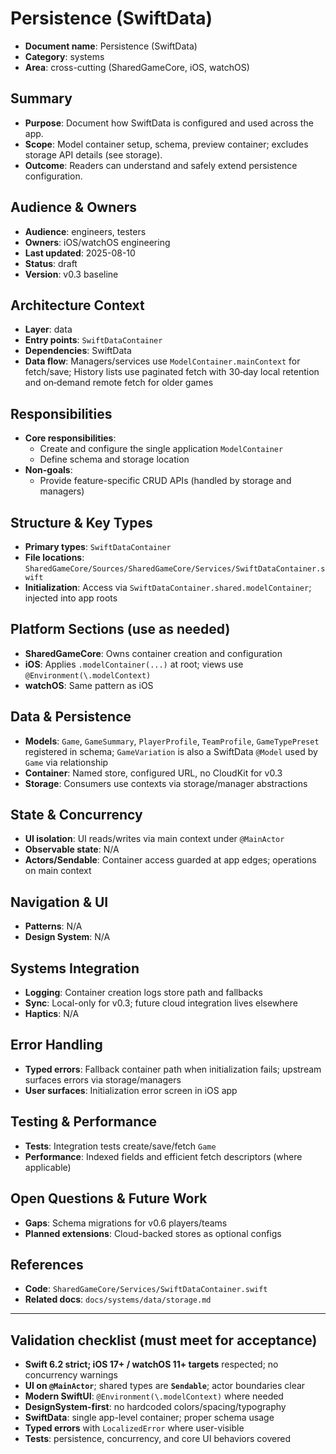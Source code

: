 # Persistence (SwiftData)

- **Document name**: Persistence (SwiftData)
- **Category**: systems
- **Area**: cross-cutting (SharedGameCore, iOS, watchOS)

## Summary

- **Purpose**: Document how SwiftData is configured and used across the app.
- **Scope**: Model container setup, schema, preview container; excludes storage API details (see storage).
- **Outcome**: Readers can understand and safely extend persistence configuration.

## Audience & Owners

- **Audience**: engineers, testers
- **Owners**: iOS/watchOS engineering
- **Last updated**: 2025-08-10
- **Status**: draft
- **Version**: v0.3 baseline

## Architecture Context

- **Layer**: data
- **Entry points**: `SwiftDataContainer`
- **Dependencies**: SwiftData
- **Data flow**: Managers/services use `ModelContainer.mainContext` for fetch/save; History lists use paginated fetch with 30‑day local retention and on‑demand remote fetch for older games

## Responsibilities

- **Core responsibilities**:
  - Create and configure the single application `ModelContainer`
  - Define schema and storage location
- **Non-goals**:
  - Provide feature-specific CRUD APIs (handled by storage and managers)

## Structure & Key Types

- **Primary types**: `SwiftDataContainer`
- **File locations**: `SharedGameCore/Sources/SharedGameCore/Services/SwiftDataContainer.swift`
- **Initialization**: Access via `SwiftDataContainer.shared.modelContainer`; injected into app roots

## Platform Sections (use as needed)

- **SharedGameCore**: Owns container creation and configuration
- **iOS**: Applies `.modelContainer(...)` at root; views use `@Environment(\.modelContext)`
- **watchOS**: Same pattern as iOS

## Data & Persistence

- **Models**: `Game`, `GameSummary`, `PlayerProfile`, `TeamProfile`, `GameTypePreset` registered in schema; `GameVariation` is also a SwiftData `@Model` used by `Game` via relationship
- **Container**: Named store, configured URL, no CloudKit for v0.3
- **Storage**: Consumers use contexts via storage/manager abstractions

## State & Concurrency

- **UI isolation**: UI reads/writes via main context under `@MainActor`
- **Observable state**: N/A
- **Actors/Sendable**: Container access guarded at app edges; operations on main context

## Navigation & UI

- **Patterns**: N/A
- **Design System**: N/A

## Systems Integration

- **Logging**: Container creation logs store path and fallbacks
- **Sync**: Local-only for v0.3; future cloud integration lives elsewhere
- **Haptics**: N/A

## Error Handling

- **Typed errors**: Fallback container path when initialization fails; upstream surfaces errors via storage/managers
- **User surfaces**: Initialization error screen in iOS app

## Testing & Performance

- **Tests**: Integration tests create/save/fetch `Game`
- **Performance**: Indexed fields and efficient fetch descriptors (where applicable)

## Open Questions & Future Work

- **Gaps**: Schema migrations for v0.6 players/teams
- **Planned extensions**: Cloud-backed stores as optional configs

## References

- **Code**: `SharedGameCore/Services/SwiftDataContainer.swift`
- **Related docs**: `docs/systems/data/storage.md`

---

## Validation checklist (must meet for acceptance)

- **Swift 6.2 strict; iOS 17+ / watchOS 11+ targets** respected; no concurrency warnings
- **UI on `@MainActor`**; shared types are **`Sendable`**; actor boundaries clear
- **Modern SwiftUI**: `@Environment(\.modelContext)` where needed
- **DesignSystem-first**: no hardcoded colors/spacing/typography
- **SwiftData**: single app-level container; proper schema usage
- **Typed errors** with `LocalizedError` where user-visible
- **Tests**: persistence, concurrency, and core UI behaviors covered
